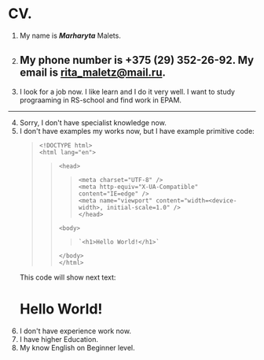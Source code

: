 # CV. 
1. My name is ***Marharyta*** Malets.
2. My phone number is __+375 (29) 352-26-92__. My email is <rita_maletz@mail.ru>.  
   ---
3. I look for a job now. I like learn and I do it very well. I want to study prograaming in RS-school and find work in EPAM.  

---
4. Sorry, I don't have specialist knowledge now.
5. I don't have examples my works now, but I have example primitive code:
    > `<!DOCTYPE html>`  
    > `<html lang="en">`  
    >>   `<head>`  
    >>>    `<meta charset="UTF-8" />`  
    >>>     `<meta http-equiv="X-UA-Compatible" content="IE=edge" />`  
    >>>     `<meta name="viewport" content="width=<device-width>, initial-scale=1.0" />`  
    >>   `</head>`  
    >>
    >>   `<body>`  
    >>>     `<h1>Hello World!</h1>`  
    >>   `</body>`  
    > `</html>`
    >   
    This code will show next text:  
    <h1> Hello World! </h1>  
6. I don't have experience work now.
7. I have higher Education.
8. My know English on Beginner level.
